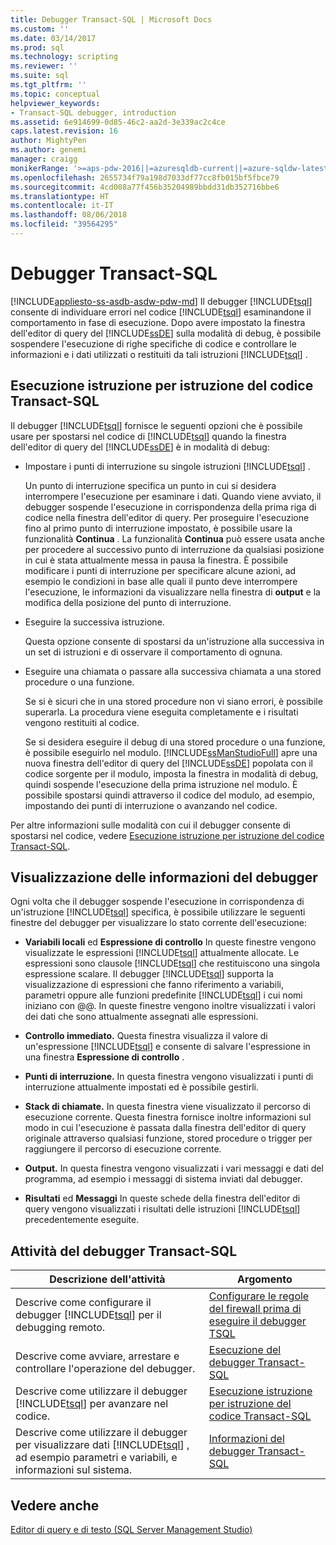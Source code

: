 ```yaml
---
title: Debugger Transact-SQL | Microsoft Docs
ms.custom: ''
ms.date: 03/14/2017
ms.prod: sql
ms.technology: scripting
ms.reviewer: ''
ms.suite: sql
ms.tgt_pltfrm: ''
ms.topic: conceptual
helpviewer_keywords:
- Transact-SQL debugger, introduction
ms.assetid: 6e914699-0d85-46c2-aa2d-3e339ac2c4ce
caps.latest.revision: 16
author: MightyPen
ms.author: genemi
manager: craigg
monikerRange: '>=aps-pdw-2016||=azuresqldb-current||=azure-sqldw-latest||>=sql-server-2016||=sqlallproducts-allversions||>=sql-server-linux-2017'
ms.openlocfilehash: 2655734f79a198d7033df77cc8fb015bf5fbce79
ms.sourcegitcommit: 4cd008a77f456b35204989bbdd31db352716bbe6
ms.translationtype: HT
ms.contentlocale: it-IT
ms.lasthandoff: 08/06/2018
ms.locfileid: "39564295"
---
```

# <a name="transact-sql-debugger"></a>Debugger Transact-SQL
[!INCLUDE[appliesto-ss-asdb-asdw-pdw-md](../../includes/appliesto-ss-asdb-asdw-pdw-md.md)]
  Il debugger [!INCLUDE[tsql](../../includes/tsql-md.md)] consente di individuare errori nel codice [!INCLUDE[tsql](../../includes/tsql-md.md)] esaminandone il comportamento in fase di esecuzione. Dopo avere impostato la finestra dell'editor di query del [!INCLUDE[ssDE](../../includes/ssde-md.md)] sulla modalità di debug, è possibile sospendere l'esecuzione di righe specifiche di codice e controllare le informazioni e i dati utilizzati o restituiti da tali istruzioni [!INCLUDE[tsql](../../includes/tsql-md.md)] .  
  
## <a name="stepping-through-transact-sql-code"></a>Esecuzione istruzione per istruzione del codice Transact-SQL  
 Il debugger [!INCLUDE[tsql](../../includes/tsql-md.md)] fornisce le seguenti opzioni che è possibile usare per spostarsi nel codice di [!INCLUDE[tsql](../../includes/tsql-md.md)] quando la finestra dell'editor di query del [!INCLUDE[ssDE](../../includes/ssde-md.md)] è in modalità di debug:  
  
-   Impostare i punti di interruzione su singole istruzioni [!INCLUDE[tsql](../../includes/tsql-md.md)] .  
  
     Un punto di interruzione specifica un punto in cui si desidera interrompere l'esecuzione per esaminare i dati. Quando viene avviato, il debugger sospende l'esecuzione in corrispondenza della prima riga di codice nella finestra dell'editor di query. Per proseguire l'esecuzione fino al primo punto di interruzione impostato, è possibile usare la funzionalità **Continua** . La funzionalità **Continua** può essere usata anche per procedere al successivo punto di interruzione da qualsiasi posizione in cui è stata attualmente messa in pausa la finestra. È possibile modificare i punti di interruzione per specificare alcune azioni, ad esempio le condizioni in base alle quali il punto deve interrompere l'esecuzione, le informazioni da visualizzare nella finestra di **output** e la modifica della posizione del punto di interruzione.  
  
-   Eseguire la successiva istruzione.  
  
     Questa opzione consente di spostarsi da un'istruzione alla successiva in un set di istruzioni e di osservare il comportamento di ognuna.  
  
-   Eseguire una chiamata o passare alla successiva chiamata a una stored procedure o una funzione.  
  
     Se si è sicuri che in una stored procedure non vi siano errori, è possibile superarla. La procedura viene eseguita completamente e i risultati vengono restituiti al codice.  
  
     Se si desidera eseguire il debug di una stored procedure o una funzione, è possibile eseguirlo nel modulo. [!INCLUDE[ssManStudioFull](../../includes/ssmanstudiofull-md.md)] apre una nuova finestra dell'editor di query del [!INCLUDE[ssDE](../../includes/ssde-md.md)] popolata con il codice sorgente per il modulo, imposta la finestra in modalità di debug, quindi sospende l'esecuzione della prima istruzione nel modulo. È possibile spostarsi quindi attraverso il codice del modulo, ad esempio, impostando dei punti di interruzione o avanzando nel codice.  
  
 Per altre informazioni sulle modalità con cui il debugger consente di spostarsi nel codice, vedere [Esecuzione istruzione per istruzione del codice Transact-SQL](../../relational-databases/scripting/step-through-transact-sql-code.md).  
  
## <a name="viewing-debugger-information"></a>Visualizzazione delle informazioni del debugger  
 Ogni volta che il debugger sospende l'esecuzione in corrispondenza di un'istruzione [!INCLUDE[tsql](../../includes/tsql-md.md)] specifica, è possibile utilizzare le seguenti finestre del debugger per visualizzare lo stato corrente dell'esecuzione:  
  
-   **Variabili locali** ed **Espressione di controllo** In queste finestre vengono visualizzate le espressioni [!INCLUDE[tsql](../../includes/tsql-md.md)] attualmente allocate. Le espressioni sono clausole [!INCLUDE[tsql](../../includes/tsql-md.md)] che restituiscono una singola espressione scalare. Il debugger [!INCLUDE[tsql](../../includes/tsql-md.md)] supporta la visualizzazione di espressioni che fanno riferimento a variabili, parametri oppure alle funzioni predefinite [!INCLUDE[tsql](../../includes/tsql-md.md)] i cui nomi iniziano con @@. In queste finestre vengono inoltre visualizzati i valori dei dati che sono attualmente assegnati alle espressioni.  
  
-   **Controllo immediato.** Questa finestra visualizza il valore di un'espressione [!INCLUDE[tsql](../../includes/tsql-md.md)] e consente di salvare l'espressione in una finestra **Espressione di controllo** .  
  
-   **Punti di interruzione.** In questa finestra vengono visualizzati i punti di interruzione attualmente impostati ed è possibile gestirli.  
  
-   **Stack di chiamate.** In questa finestra viene visualizzato il percorso di esecuzione corrente. Questa finestra fornisce inoltre informazioni sul modo in cui l'esecuzione è passata dalla finestra dell'editor di query originale attraverso qualsiasi funzione, stored procedure o trigger per raggiungere il percorso di esecuzione corrente.  
  
-   **Output.** In questa finestra vengono visualizzati i vari messaggi e dati del programma, ad esempio i messaggi di sistema inviati dal debugger.  
  
-   **Risultati** ed **Messaggi** In queste schede della finestra dell'editor di query vengono visualizzati i risultati delle istruzioni [!INCLUDE[tsql](../../includes/tsql-md.md)] precedentemente eseguite.  
  
## <a name="transact-sql-debugger-tasks"></a>Attività del debugger Transact-SQL  
  
|Descrizione dell'attività|Argomento|  
|----------------------|-----------|  
|Descrive come configurare il debugger [!INCLUDE[tsql](../../includes/tsql-md.md)] per il debugging remoto.|[Configurare le regole del firewall prima di eseguire il debugger TSQL](../../relational-databases/scripting/configure-firewall-rules-before-running-the-tsql-debugger.md)|  
|Descrive come avviare, arrestare e controllare l'operazione del debugger.|[Esecuzione del debugger Transact-SQL](../../relational-databases/scripting/run-the-transact-sql-debugger.md)|  
|Descrive come utilizzare il debugger [!INCLUDE[tsql](../../includes/tsql-md.md)] per avanzare nel codice.|[Esecuzione istruzione per istruzione del codice Transact-SQL](../../relational-databases/scripting/step-through-transact-sql-code.md)|  
|Descrive come utilizzare il debugger per visualizzare dati [!INCLUDE[tsql](../../includes/tsql-md.md)] , ad esempio parametri e variabili, e informazioni sul sistema.|[Informazioni del debugger Transact-SQL](../../relational-databases/scripting/transact-sql-debugger-information.md)|  
  
## <a name="see-also"></a>Vedere anche  
 [Editor di query e di testo &#40;SQL Server Management Studio&#41;](../../relational-databases/scripting/query-and-text-editors-sql-server-management-studio.md)  
  
  
